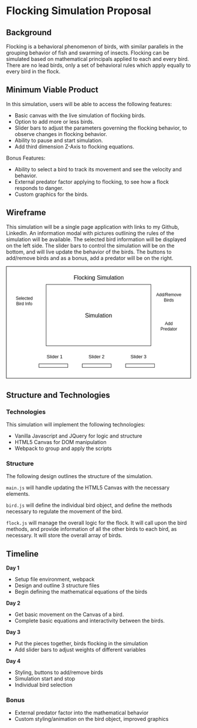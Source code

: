 # Flocking Simulation Proposal

## Background

Flocking is a behavioral phenomenon of birds, with similar parallels in the grouping behavior of fish and swarming of insects. Flocking can be simulated based on mathematical principals applied to each and every bird. There are no lead birds, only a set of behavioral rules which apply equally to every bird in the flock.

## Minimum Viable Product

In this simulation, users will be able to access the following features:

- Basic canvas with the live simulation of flocking birds.
- Option to add more or less birds.
- Slider bars to adjust the parameters governing the flocking behavior, to observe changes in flocking behavior.
- Ability to pause and start simulation.
- Add third dimension Z-Axis to flocking equations.

Bonus Features:
- Ability to select a bird to track its movement and see the velocity and behavior.
- External predator factor applying to flocking, to see how a flock responds to danger.
- Custom graphics for the birds.

## Wireframe

This simulation will be a single page application with links to my Github, LinkedIn. An information modal with pictures outlining the rules of the simulation will be available. The selected bird information will be displayed on the left side. The slider bars to control the simulation will be on the bottom, and will live update the behavior of the birds. The buttons to add/remove birds and as a bonus, add a predator will be on the right.

![wireframe](./images/flock.png)

## Structure and Technologies

### Technologies

This simulation will implement the following technologies:
- Vanilla Javascript and JQuery for logic and structure
- HTML5 Canvas for DOM manipulation
- Webpack to group and apply the scripts

### Structure

The following design outlines the structure of the simulation.

`main.js` will handle updating the HTML5 Canvas with the necessary elements.

`bird.js` will define the individual bird object, and define the methods necessary to regulate the movement of the bird.

`flock.js` will manage the overall logic for the flock. It will call upon the bird methods, and provide information of all the other birds to each bird, as necessary. It will store the overall array of birds.

## Timeline

**Day 1**
- Setup file environment, webpack
- Design and outline 3 structure files
- Begin defining the mathematical equations of the birds

**Day 2**
- Get basic movement on the Canvas of a bird.
- Complete basic equations and interactivity between the birds.

**Day 3**
- Put the pieces together, birds flocking in the simulation
- Add slider bars to adjust weights of different variables

**Day 4**
- Styling, buttons to add/remove birds
- Simulation start and stop
- Individual bird selection

### Bonus

- External predator factor into the mathematical behavior
- Custom styling/animation on the bird object, improved graphics
